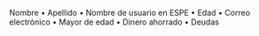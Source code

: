 Nombre
• Apellido
• Nombre de usuario en ESPE
• Edad
• Correo electrónico
• Mayor de edad
• Dinero ahorrado
• Deudas